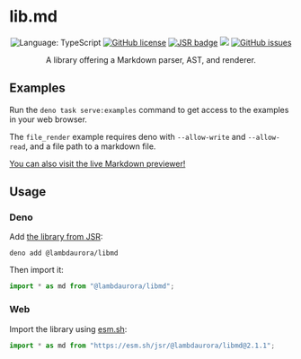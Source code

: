 # lib.md

<p align="center">
	<img src="https://img.shields.io/badge/language-TS-9B599A.svg?style=flat-square" alt="Language: TypeScript" />
	<a href="https://raw.githubusercontent.com/LambdAurora/lib.md/main/LICENSE"><img src="https://img.shields.io/badge/license-MPL%202.0-blue.svg?style=flat-square" alt="GitHub license" /></a>
	<a href="https://jsr.io/@lambdaurora/libmd"><img src="https://jsr.io/badges/@lambdaurora/libmd?style=flat-square" alt="JSR badge" /></a>
	<img src="https://shields.io/github/v/tag/LambdAurora/lib.md?sort=semver&style=flat-square" />
	<a href="https://github.com/LambdAurora/lib.md/issues/"><img src="https://img.shields.io/github/issues/LambdAurora/lib.md.svg?style=flat-square" alt="GitHub issues" /></a>
</p>

<p align="center">
	A library offering a Markdown parser, AST, and renderer.
</p>

## Examples

Run the `deno task serve:examples` command to get access to the examples in your web browser.

The `file_render` example requires deno with `--allow-write` and `--allow-read`, and a file path to a markdown file.

[You can also visit the live Markdown previewer!](https://lambdaurora.dev/lib.md/examples/previewer)

## Usage

### Deno

Add [the library from JSR](https://jsr.io/@lambdaurora/libmd):

```shell
deno add @lambdaurora/libmd
```

Then import it:

```typescript
import * as md from "@lambdaurora/libmd";
```

### Web

Import the library using [esm.sh](https://esm.sh):

```javascript
import * as md from "https://esm.sh/jsr/@lambdaurora/libmd@2.1.1";
```
